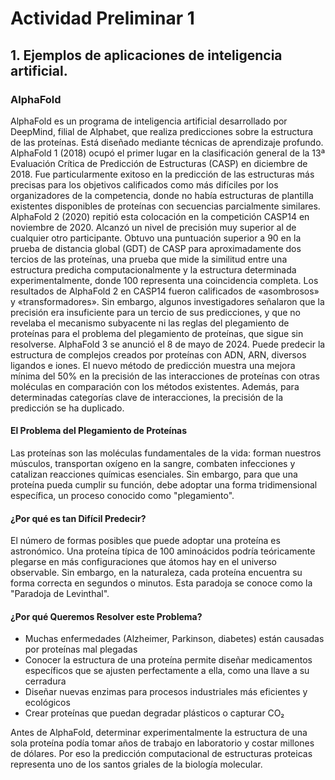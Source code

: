 # Actividad Preliminar 1

## 1. Ejemplos de aplicaciones de inteligencia artificial.

### AlphaFold

AlphaFold es un programa de inteligencia artificial desarrollado por DeepMind, filial de Alphabet, que realiza predicciones sobre la estructura de las proteínas. Está diseñado mediante técnicas de aprendizaje profundo.
AlphaFold 1 (2018) ocupó el primer lugar en la clasificación general de la 13ª Evaluación Crítica de Predicción de Estructuras (CASP) en diciembre de 2018. Fue particularmente exitoso en la predicción de las estructuras más precisas para los objetivos calificados como más difíciles por los organizadores de la competencia, donde no había estructuras de plantilla existentes disponibles de proteínas con secuencias parcialmente similares.
AlphaFold 2 (2020) repitió esta colocación en la competición CASP14 en noviembre de 2020. Alcanzó un nivel de precisión muy superior al de cualquier otro participante. Obtuvo una puntuación superior a 90 en la prueba de distancia global (GDT) de CASP para aproximadamente dos tercios de las proteínas, una prueba que mide la similitud entre una estructura predicha computacionalmente y la estructura determinada experimentalmente, donde 100 representa una coincidencia completa.
Los resultados de AlphaFold 2 en CASP14 fueron calificados de «asombrosos» y «transformadores». Sin embargo, algunos investigadores señalaron que la precisión era insuficiente para un tercio de sus predicciones, y que no revelaba el mecanismo subyacente ni las reglas del plegamiento de proteínas para el problema del plegamiento de proteínas, que sigue sin resolverse.
AlphaFold 3 se anunció el 8 de mayo de 2024. Puede predecir la estructura de complejos creados por proteínas con ADN, ARN, diversos ligandos e iones. El nuevo método de predicción muestra una mejora mínima del 50% en la precisión de las interacciones de proteínas con otras moléculas en comparación con los métodos existentes. Además, para determinadas categorías clave de interacciones, la precisión de la predicción se ha duplicado.

#### El Problema del Plegamiento de Proteínas
Las proteínas son las moléculas fundamentales de la vida: forman nuestros músculos, transportan oxígeno en la sangre, combaten infecciones y catalizan reacciones químicas esenciales. Sin embargo, para que una proteína pueda cumplir su función, debe adoptar una forma tridimensional específica, un proceso conocido como "plegamiento".

#### ¿Por qué es tan Difícil Predecir?
El número de formas posibles que puede adoptar una proteína es astronómico. Una proteína típica de 100 aminoácidos podría teóricamente plegarse en más configuraciones que átomos hay en el universo observable. Sin embargo, en la naturaleza, cada proteína encuentra su forma correcta en segundos o minutos. Esta paradoja se conoce como la "Paradoja de Levinthal".

#### ¿Por qué Queremos Resolver este Problema?

- Muchas enfermedades (Alzheimer, Parkinson, diabetes) están causadas por proteínas mal plegadas
- Conocer la estructura de una proteína permite diseñar medicamentos específicos que se ajusten perfectamente a ella, como una llave a su cerradura
- Diseñar nuevas enzimas para procesos industriales más eficientes y ecológicos
- Crear proteínas que puedan degradar plásticos o capturar CO₂

Antes de AlphaFold, determinar experimentalmente la estructura de una sola proteína podía tomar años de trabajo en laboratorio y costar millones de dólares. Por eso la predicción computacional de estructuras proteicas representa uno de los santos griales de la biología molecular.
